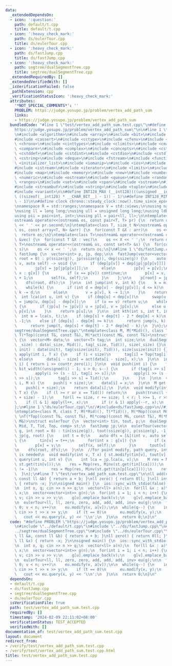 ```yaml
---
data:
  _extendedDependsOn:
  - icon: ':question:'
    path: default/t.cpp
    title: default/t.cpp
  - icon: ':heavy_check_mark:'
    path: ds/eulerTour.cpp
    title: ds/eulerTour.cpp
  - icon: ':heavy_check_mark:'
    path: ds/fastJump.cpp
    title: ds/fastJump.cpp
  - icon: ':heavy_check_mark:'
    path: segtree/dualSegmentTree.cpp
    title: segtree/dualSegmentTree.cpp
  _extendedRequiredBy: []
  _extendedVerifiedWith: []
  _isVerificationFailed: false
  _pathExtension: cpp
  _verificationStatusIcon: ':heavy_check_mark:'
  attributes:
    '*NOT_SPECIAL_COMMENTS*': ''
    PROBLEM: https://judge.yosupo.jp/problem/vertex_add_path_sum
    links:
    - https://judge.yosupo.jp/problem/vertex_add_path_sum
  bundledCode: "#line 1 \"test/vertex_add_path_sum.test.cpp\"\n#define PROBLEM \"\
    https://judge.yosupo.jp/problem/vertex_add_path_sum\"\n\n#line 1 \"default/t.cpp\"\
    \n#include <algorithm>\n#include <array>\n#include <bit>\n#include <bitset>\n\
    #include <cassert>\n#include <cctype>\n#include <cfenv>\n#include <cfloat>\n#include\
    \ <chrono>\n#include <cinttypes>\n#include <climits>\n#include <cmath>\n#include\
    \ <compare>\n#include <complex>\n#include <concepts>\n#include <cstdarg>\n#include\
    \ <cstddef>\n#include <cstdint>\n#include <cstdio>\n#include <cstdlib>\n#include\
    \ <cstring>\n#include <deque>\n#include <fstream>\n#include <functional>\n#include\
    \ <initializer_list>\n#include <iomanip>\n#include <ios>\n#include <iostream>\n\
    #include <istream>\n#include <iterator>\n#include <limits>\n#include <list>\n\
    #include <map>\n#include <memory>\n#include <new>\n#include <numbers>\n#include\
    \ <numeric>\n#include <ostream>\n#include <queue>\n#include <random>\n#include\
    \ <ranges>\n#include <set>\n#include <span>\n#include <sstream>\n#include <stack>\n\
    #include <streambuf>\n#include <string>\n#include <tuple>\n#include <type_traits>\n\
    #include <variant>\n\n#define INT128_MAX (__int128)(((unsigned __int128) 1 <<\
    \ ((sizeof(__int128) * __CHAR_BIT__) - 1)) - 1)\n#define INT128_MIN (-INT128_MAX\
    \ - 1)\n\n#define clock chrono::steady_clock::now().time_since_epoch().count()\n\
    \nnamespace R = std::ranges;\nnamespace V = std::views;\n\nusing namespace std;\n\
    \nusing ll = long long;\nusing ull = unsigned long long;\nusing ldb = long double;\n\
    using pii = pair<int, int>;\nusing pll = pair<ll, ll>;\n\ntemplate<class T>\n\
    ostream& operator<<(ostream& os, const pair<T, T> pr) {\n  return os << pr.first\
    \ << ' ' << pr.second;\n}\ntemplate<class T, size_t N>\nostream& operator<<(ostream&\
    \ os, const array<T, N> &arr) {\n  for(const T &X : arr)\n    os << X << ' ';\n\
    \  return os;\n}\ntemplate<class T>\nostream& operator<<(ostream& os, const vector<T>\
    \ &vec) {\n  for(const T &X : vec)\n    os << X << ' ';\n  return os;\n}\ntemplate<class\
    \ T>\nostream& operator<<(ostream& os, const set<T> &s) {\n  for(const T &x :\
    \ s)\n    os << x << ' ';\n  return os;\n}\n#line 1 \"ds/fastJump.cpp\"\nstruct\
    \ fastJump {\n  vector<int> p, jp, dep;\n\n  fastJump(vector<vector<int>> g, int\
    \ root = 0) : p(ssize(g)), jp(ssize(g)), dep(ssize(g)) {\n    auto dfs = [&](int\
    \ v, auto self) -> void {\n      if (dep[p[v]] + dep[jp[jp[p[v]]]] == 2 * dep[jp[p[v]]])\n\
    \        jp[v] = jp[jp[p[v]]];\n      else\n        jp[v] = p[v];\n\n      for(int\
    \ x : g[v]) {\n        if (x == p[v]) continue;\n        p[x] = v, dep[x] = dep[v]\
    \ + 1;\n        self(x, self);\n      }\n    };\n\n    p[root] = jp[root] = root;\n\
    \    dfs(root, dfs);\n  }\n\n  int jump(int v, int k) {\n    k = min(k, dep[v]);\n\
    \    while(k) {\n      if (int d = dep[v] - dep[jp[v]]; d <= k)\n        v = jp[v],\
    \ k -= d;\n      else\n        v = p[v], k -= 1;\n    }\n    return v;\n  }\n\n\
    \  int lca(int u, int v) {\n    if (dep[u] < dep[v])\n      swap(u, v);\n    u\
    \ = jump(u, dep[u] - dep[v]);\n    if (u == v) return u;\n    while(p[u] != p[v])\
    \ {\n      if (jp[u] != jp[v]) u = jp[u], v = jp[v];\n      else u = p[u], v =\
    \ p[v];\n    }\n    return p[u];\n  }\n\n  int kth(int s, int t, int k) {\n  \
    \  int m = lca(s, t);\n    if (dep[s] + dep[t] - 2 * dep[m] < k)\n      return\
    \ -1;\n    else if (dep[s] - dep[m] >= k)\n      return jump(s, k);\n    else\n\
    \      return jump(t, dep[s] + dep[t] - 2 * dep[m] - k);\n  }\n};\n#line 1 \"\
    segtree/dualSegmentTree.cpp\"\ntemplate<class M, M(*Mid)(), class T, T(*Tid)(),\
    \ T(*Top)(const T&, const T&), M(*act)(const M&, const T&)>\nstruct dualSegmentTree\
    \ {\n  vector<M> data;\n  vector<T> tag;\n  int size;\n\n  dualSegmentTree(int\
    \ _size) : data(_size, Mid()), tag(_size, Tid()), size(_size) {}\n  dualSegmentTree(vector<M>\
    \ init) : data(init), tag(ssize(init), Tid()), size(ssize(init)) {}\n\n  void\
    \ apply(int i, T x) {\n    if (i < size)\n      tag[i] = Top(tag[i], x);\n   \
    \ else\n      data[i - size] = act(data[i - size], x);\n  }\n\n  int trunc(unsigned\
    \ i) { return i >> countr_zero(i); }\n\n  void push(int i) {\n    for(int s =\
    \ bit_width((unsigned)i) - 1; s > 0; s--) {\n      if (tag[i >> s] != Tid()) {\n\
    \        apply(i >> (s - 1), tag[i >> s]);\n        apply(i >> (s - 1) ^ 1, tag[i\
    \ >> s]);\n        tag[i >> s] = Tid();\n      }\n    }\n  }\n\n  void set(int\
    \ i, M x) {\n    push(i + size);\n    data[i] = x;\n  }\n\n  M get(int i) {\n\
    \    push(i + size);\n    return data[i];\n  }\n\n  void modify(int l, int r,\
    \ T x) {\n    if (l >= r or x == Tid()) return;\n    push(trunc(l + size)), push(trunc(r\
    \ + size) - 1);\n    for(l += size, r += size; l < r; l >>= 1, r >>= 1) {\n  \
    \    if (l & 1) apply(l++, x);\n      if (r & 1) apply(--r, x);\n    }\n  }\n\
    };\n#line 1 \"ds/eulerTour.cpp\"\n//#include<ds/fastJump.cpp>\n//#include<segtree/dualSegmentTree.cpp>\n\
    \ntemplate<class M, class T, M(*Mid)(), T(*Tid)(), M(*Mop)(const M&, const M&),\
    \ \nT(*Top)(const T&, const T&), M(*comp)(const M&, const T&), M(*Minv)(const\
    \ M&)>\nstruct eulerTour {\n  vector<int> tin, tout, p;\n  dualSegmentTree<M,\
    \ Mid, T, Tid, Top, comp> st;\n  fastJump jp;\n\n  eulerTour(vector<vector<int>>\
    \ g, int root = 0) : tin(ssize(g)), tout(ssize(g)), p(ssize(g), -1), st(ssize(g)),\
    \ jp(g, root) {\n    int t = 0;\n    auto dfs = [&](int v, auto self) -> void\
    \ {\n      tin[v] = t++;\n      for(int x : g[v]) {\n        if (x == p[v]) continue;\n\
    \        p[x] = v;\n        self(x, self);\n      }\n      tout[v] = t;\n    };\n\
    \n    dfs(root, dfs);\n  }\n\n  //for point modify, path query, inversion of monoid\
    \ is needed\n  void modify(int v, T x) { st.modify(tin[v], tout[v], x); }\n  M\
    \ query(int u, int v) {\n    int lca = jp.lca(u, v);\n    M res = Mop(st.get(tin[u]),\
    \ st.get(tin[v]));\n    res = Mop(res, Minv(st.get(tin[lca])));\n    if (p[lca]\
    \ != -1)\n      res = Mop(res, Minv(st.get(tin[p[lca]])));\n    return res;\n\
    \  }\n};\n#line 7 \"test/vertex_add_path_sum.test.cpp\"\n\nll add(const ll &a,\
    \ const ll &b) { return a + b; }\nll zero() { return 0ll; }\nll inv(const ll &x)\
    \ { return -x; }\n\nsigned main() {\n  ios::sync_with_stdio(false), cin.tie(NULL);\n\
    \n  int n, q; cin >> n >> q;\n  vector<ll> a(n);\n  for(ll &x : a)\n    cin >>\
    \ x;\n  vector<vector<int>> g(n);\n  for(int i = 1; i < n; i++) {\n    int u,\
    \ v; cin >> u >> v;\n    g[u].emplace_back(v);\n    g[v].emplace_back(u);\n  }\n\
    \n  eulerTour<ll, ll, zero, zero, add, add, add, inv> eu(g);\n\n  for(int v =\
    \ 0; v < n; v++)\n    eu.modify(v, a[v]);\n\n  while(q--) {\n    int t, x, y;\
    \ cin >> t >> x >> y;\n    if (t == 0)\n      eu.modify(x, y);\n    else\n   \
    \   cout << eu.query(x, y) << '\\n';\n  }\n\n  return 0;\n}\n"
  code: "#define PROBLEM \"https://judge.yosupo.jp/problem/vertex_add_path_sum\"\n\
    \n#include \"../default/t.cpp\"\n#include \"../ds/fastJump.cpp\"\n#include \"\
    ../segtree/dualSegmentTree.cpp\"\n#include \"../ds/eulerTour.cpp\"\n\nll add(const\
    \ ll &a, const ll &b) { return a + b; }\nll zero() { return 0ll; }\nll inv(const\
    \ ll &x) { return -x; }\n\nsigned main() {\n  ios::sync_with_stdio(false), cin.tie(NULL);\n\
    \n  int n, q; cin >> n >> q;\n  vector<ll> a(n);\n  for(ll &x : a)\n    cin >>\
    \ x;\n  vector<vector<int>> g(n);\n  for(int i = 1; i < n; i++) {\n    int u,\
    \ v; cin >> u >> v;\n    g[u].emplace_back(v);\n    g[v].emplace_back(u);\n  }\n\
    \n  eulerTour<ll, ll, zero, zero, add, add, add, inv> eu(g);\n\n  for(int v =\
    \ 0; v < n; v++)\n    eu.modify(v, a[v]);\n\n  while(q--) {\n    int t, x, y;\
    \ cin >> t >> x >> y;\n    if (t == 0)\n      eu.modify(x, y);\n    else\n   \
    \   cout << eu.query(x, y) << '\\n';\n  }\n\n  return 0;\n}\n"
  dependsOn:
  - default/t.cpp
  - ds/fastJump.cpp
  - segtree/dualSegmentTree.cpp
  - ds/eulerTour.cpp
  isVerificationFile: true
  path: test/vertex_add_path_sum.test.cpp
  requiredBy: []
  timestamp: '2024-02-09 22:11:02+08:00'
  verificationStatus: TEST_ACCEPTED
  verifiedWith: []
documentation_of: test/vertex_add_path_sum.test.cpp
layout: document
redirect_from:
- /verify/test/vertex_add_path_sum.test.cpp
- /verify/test/vertex_add_path_sum.test.cpp.html
title: test/vertex_add_path_sum.test.cpp
---
```

